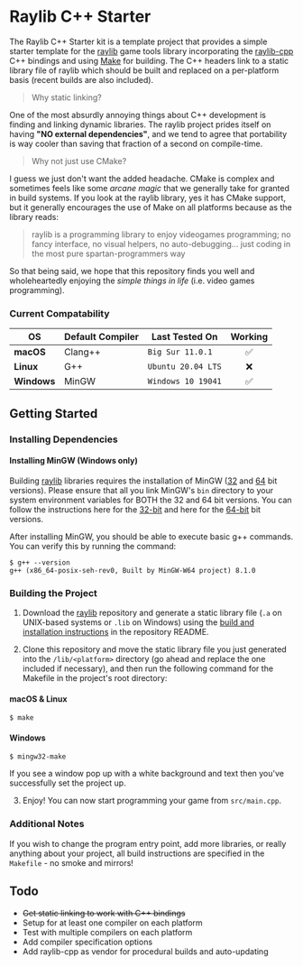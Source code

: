 # Raylib C++ Starter
The Raylib C++ Starter kit is a template project that provides a simple starter template for the [raylib](https://github.com/raysan5/raylib) game tools library incorporating the [raylib-cpp](https://github.com/robloach/raylib-cpp) C++ bindings and using [Make](https://www.gnu.org/software/make/) for building. The C++ headers link to a static library file of raylib which should be built and replaced on a per-platform basis (recent builds are also included).

> Why static linking?

One of the most absurdly annoying things about C++ development is finding and linking dynamic libraries. The raylib project prides itself on having **"NO external dependencies"**, and we tend to agree that portability is way cooler than saving that fraction of a second on compile-time.

> Why not just use CMake?

I guess we just don't want the added headache. CMake is complex and sometimes feels like some *arcane magic* that we generally take for granted in build systems. If you look at the raylib library, yes it has CMake support, but it generally encourages the use of Make on all platforms because as the library reads:

> raylib is a programming library to enjoy videogames programming; no fancy interface, no visual helpers, no auto-debugging... just coding in the most pure spartan-programmers way

So that being said, we hope that this repository finds you well and wholeheartedly enjoying the *simple things in life* (i.e. video games programming).

### Current Compatability
| OS          | Default Compiler |   Last Tested On   | Working |
| ----------- | ---------------- | ------------------ |:-------:|
| **macOS**   | Clang++          | `Big Sur 11.0.1`   | ✅      |
| **Linux**   | G++              | `Ubuntu 20.04 LTS` | ❌      |
| **Windows** | MinGW            | `Windows 10 19041` | ✅      |

## Getting Started

### Installing Dependencies

#### Installing MinGW (Windows only)
Building [raylib](https://github.com/raysan5/raylib) libraries requires the installation of MinGW ([32](http://www.mingw.org/) and [64](http://mingw-w64.org/doku.php/download) bit versions). Please ensure that all you link MinGW's `bin` directory to your system environment variables for BOTH the 32 and 64 bit versions. You can follow the instructions here for the [32-bit](https://www.youtube.com/watch?v=sXW2VLrQ3Bs) and here for the [64-bit](https://code.visualstudio.com/docs/cpp/config-mingw) bit versions.

After installing MinGW, you should be able to execute basic g++ commands. You can verify this by running the command:
```console
$ g++ --version
g++ (x86_64-posix-seh-rev0, Built by MinGW-W64 project) 8.1.0
```
### Building the Project

1. Download the [raylib](https://github.com/raysan5/raylib) repository and generate a static library file (`.a` on UNIX-based systems or `.lib` on Windows) using the [build and installation instructions](https://github.com/raysan5/raylib#build-and-installation) in the repository README.

2. Clone this repository and move the static library file you just generated into the `/lib/<platform>` directory (go ahead and replace the one included if necessary), and then run the following command for the Makefile in the project's root directory:

#### macOS & Linux
```console
$ make
```

#### Windows
```console
$ mingw32-make
```

If you see a window pop up with a white background and text then you've successfully set the project up.

3. Enjoy! You can now start programming your game from `src/main.cpp`.

### Additional Notes

If you wish to change the program entry point, add more libraries, or really anything about your project, all build instructions are specified in the `Makefile` - no smoke and mirrors!

## Todo
- ~~Get static linking to work with C++ bindings~~
- Setup for at least one compiler on each platform
- Test with multiple compilers on each platform
- Add compiler specification options
- Add raylib-cpp as vendor for procedural builds and auto-updating
